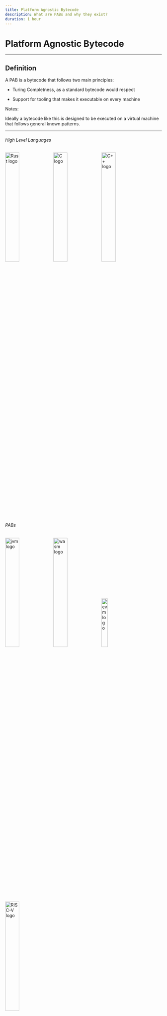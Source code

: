 ```yaml
---
title: Platform Agnostic Bytecode
description: What are PABs and why they exist?
duration: 1 hour
---
```


# Platform Agnostic Bytecode

---

## Definition

A PAB is a bytecode that follows two main principles: 

- Turing Completness, as a standard bytecode would respect 

<!-- .element: class="fragment" data-fragment-index="1" -->

- Support for tooling that makes it executable on every machine 

<!-- .element: class="fragment" data-fragment-index="2" -->

Notes:

Ideally a bytecode like this is designed to be executed on a virtual machine that follows general known patterns. 

---

<pba-cols>
<pba-col left>

<pba-flex center>

###### High Level Languages

<img style="width: 30%" src="img/pab/rust_logo.png" alt="Rust logo" />

<img style="width: 30%" src="img/pab/c_logo.png" alt="C logo" />

<img style="width: 30%" src="img/pab/c++_logo.png" alt="C++ logo" />

</pba-flex>
</pba-col>
<!-- .element: class="fragment" data-fragment-index="1" -->

<pba-col center>
<pba-flex center>

###### PABs

<img style="width: 30%" src="img/pab/jvm_logo.png" alt="jvm logo" />
<img style="width: 30%" src="img/pab/wasm_logo.png" alt="wasm logo" />
<img style="width: 20%" src="img/pab/eth_logo.png" alt="evm logo" />
<img style="width: 30%" src="img/pab/risc-v_logo.png" alt="RISC-V logo" />

</pba-flex>
</pba-col>
<!-- .element: class="fragment" data-fragment-index="2" -->

<pba-col right>
<pba-flex center>

###### Architecture's bytecode

<img style="width: 30%" src="img/pab/intel_logo.png" alt="intel logo" />
<img style="width: 30%" src="img/pab/arm_logo.png" alt="arm logo" />
<img style="width: 30%" src="img/pab/risc-v_logo.png" alt="RISC-V logo" />

</pba-flex>
</pba-col>
<!-- .element: class="fragment" data-fragment-index="3" -->

</pba-cols>

Notes:

From left to right you can see different level of abstraction over the machine the code should be executed, generally the from an high level language you need two compilation step if you want to pass through a PAB.

Other examples of PABs used right now:
+ Inside the Linux Kernel -> eBPF
+ Inside browsers -> WASM
+ Inside Blockchains -> WASM
  + Full nodes
  + Light nodes (WASM inside WASM)
+ LLVM Toolchain -> LLVM IR

---

#### What a PAB allows is:

<pba-flex center>

- Portability
<!-- .element: class="fragment" data-fragment-index="1" -->
    - Block Hardware Centralization
<!-- .element: class="fragment" data-fragment-index="3" -->
- Determinism
<!-- .element: class="fragment" data-fragment-index="2" -->
    - Make consensus possible
<!-- .element: class="fragment" data-fragment-index="4" -->

</pba-flex>

Notes:

The main goal of a PAB is to make the code **portable**, you should be able to compile it once and then share it around without caring about the architecture on which will be executed. Of course in a decentralized network we want that different nodes, with different architectures came up to the same result if the input are the same, that's called **determinism**, if a PAB would not have determinism then reaching consensus is impossible.

---v

##### That's why PABs are so important

---

## PABs Rating
Features that a PAB should follow:

- Hardware Independence
<!-- .element: class="fragment" data-fragment-index="1" -->
- Efficency
<!-- .element: class="fragment" data-fragment-index="2" -->
- Tool Simlicity
<!-- .element: class="fragment" data-fragment-index="3" -->
- Support as Compilation Target
<!-- .element: class="fragment" data-fragment-index="4" -->
- Sandboxing
<!-- .element: class="fragment" data-fragment-index="5" -->

Notes:

+ Hardware Independence: It should not be tightly related to a specific architecture, otherwise the execution on different machine could be convoluted
+ Efficency: the execution of a PAB should be efficient, the problem for a PAB is that in the execution time is also considered the "translation" to the machine's bytecode or the interpretation
+ Tool Simplicity: If the tools that makes the PAB executable are extremely complex then nobody will use it
+ Support as Compilation Target: The PAB should be possible to be compiled by as many as possible High Level languages 

---v

### Sanboxing?

A sandbox environment is where potentially unsafe software code can be executed without affecting the security of the machine in which is executed.
<!-- .element: class="fragment" data-fragment-index="1" -->

A sandboxed environment must be created by the executor of the PAB.
<!-- .element: class="fragment" data-fragment-index="2" -->

</br>

A SmartContract is *Arbitrary Code* that should be executed by multiple nodes, we don't want SmartContracts capable of destroying the nodes on which they are executed 
<!-- .element: class="fragment" data-fragment-index="3" -->

Notes: 

Security is one of the main issue of a blockchain, this is one of the most important features for a PAB in a decentralized network, an users can't be able to create malicius code that is capable od destroy a node or simply slow down the network.

Of course the security can be seen by various point of view and some examples are:
+ Compilation takes too much time -> compiling bomb
+ Access to the environment -> "buffer overflow" techniques

Those things can't be addressed by the PAB itself but they can give good guidelines and code design to make an 100% secure implementation of the executor possible.

---

## PAB's lifecycle example

<div class="r-stack">
<img style="width: 70%" src="img/pab/pab_path_1.svg" />
<img style="width: 70%" src="img/pab/pab_path_2.svg"/>
<!-- .element: class="fragment" data-fragment-index="1" -->
<img style="width: 70%" src="img/pab/pab_path_3.svg"/>
<!-- .element: class="fragment" data-fragment-index="2" -->
<img style="width: 70%" src="img/pab/pab_path_4.svg"/>
<!-- .element: class="fragment" data-fragment-index="3" -->
</div>

---

<!-- .slide: data-background-color="#4A2439" -->

<img rounded style="width: 300px" src="img/ink/question-mark.svg" />

---

<pba-cols>
<pba-col center>

# WebAssembly 
<!-- .element: class="fragment" data-fragment-index="1" -->

</pba-col>
<pba-col center>

<img style="width: 70%" src="https://upload.wikimedia.org/wikipedia/commons/thumb/1/1f/WebAssembly_Logo.svg/1200px-WebAssembly_Logo.svg.png" alt="wasm logo" />

</pba-col>
</pba-cols>

---

## Wasm's keypoins

<pba-flex center>

- Hardware-independent
<!-- .element: class="fragment" data-fragment-index="1" -->
  - Binary instruction format for a stack-based virtual machine
<!-- .element: class="fragment" data-fragment-index="1" -->
- Supported as compilation target by many languages
<!-- .element: class="fragment" data-fragment-index="2" -->
  - Rust, C, C++ and many others
<!-- .element: class="fragment" data-fragment-index="2" -->
- Fast (with near-native performance)
<!-- .element: class="fragment" data-fragment-index="3" -->
- Safe (executed in a sandoxed environment)
<!-- .element: class="fragment" data-fragment-index="4" -->
- Open (programs can interoperate with their environment)
<!-- .element: class="fragment" data-fragment-index="5" -->

</pba-flex>

Notes:

WASM seems to respect every rating points we defined before


---
## Stack-Based Virtual Machine Example

<pba-cols>
<pba-col center>

Adding two number in wasm text representation (.wat)
<!-- .element: class="fragment fade-out" data-fragment-index="1" -->

``` wasm [1-12|5|6|8]
(module
  (import "console" "log" (func $log (param i32)))
  (func $main
    ;; load `10` and `3` onto the stack
    i32.const 10
    i32.const 3

    i32.add ;; add up both numbers
    call $log ;; log the result
  )
  (start $main)
)
```
<!-- .element: class="fragment" data-fragment-index="0" -->

</pba-col>
<pba-col center>

<div class="r-stack">
<img src="img/pab/stack_1.svg" style="width: 100%">
<!-- .element: class="fragment" data-fragment-index="1" -->
<img src="img/pab/stack_2.svg" style="width: 100%">
<!-- .element: class="fragment" data-fragment-index="2" -->
<img src="img/pab/stack_3.svg" style="width: 100%">
<!-- .element: class="fragment" data-fragment-index="3" -->
<img src="img/pab/stack_4.svg" style="width: 100%">
<!-- .element: class="fragment" data-fragment-index="4" -->
<img src="img/pab/stack_5.svg" style="width: 100%">
<!-- .element: class="fragment" data-fragment-index="5" -->
<img src="img/pab/stack_6.svg" style="width: 100%">
<!-- .element: class="fragment" data-fragment-index="6" -->
</div>

</pba-col>
</pba-cols>

Notes:

Wasm has also a text representation,
Wat has some features that allow for better readability:
- Stack push operations can be grouped to its consuming instruction.
- Labels can be applied to elements.
- Blocks can enclosed with parenthesis instead of explicit start/end instructions.

Instructions push results to the stack and use values on the stack as arguments, the compilation process generally translate this stack-based bytecode to register based, where registers are used to pass values to instructions as a primary mechanism. The compilation will try to elide the wasm stack and work with only the architecture registers.

There is another type of stack used in wasm and that's called: shadow stack, resource to learn more: https://hackmd.io/RNp7oBzKQmmaGvssJDHxrw

---

## Wasm seems to be a perfect PAB, but

- How works the communication with the environemt?
<!-- .element: class="fragment" data-fragment-index="1" -->
- How the memory is managed?
<!-- .element: class="fragment" data-fragment-index="2" -->
- How is it executed?
<!-- .element: class="fragment" data-fragment-index="4" -->

Notes:

Assuming all the things we said before wasm seems to be perfect but how those things really works?

---

## Communication with the Environemnt

Let's call **Embedder** the program that will take the wasm blob as input and execute it
<!-- .element: class="fragment" data-fragment-index="0" -->

- the embedder may want to be able to pass arguments as input to functions defined in the wasm blob
  - embedder -> wasm

<!-- .element: class="fragment" data-fragment-index="1" -->

- the execution could depend on external factor 
  - wasm -> embedder

<!-- .element: class="fragment" data-fragment-index="2" -->


---v

### Problem

**Wasm has no ambient access to the computing environment in which code is executed**

</br>

### Solution
<!-- .element: class="fragment" data-fragment-index="1" -->

<img src="img/pab/env_communication.svg" sytyle="width: 70%">
<!-- .element: class="fragment" data-fragment-index="1" -->

Notes:

- Every interaction with the environment can be done only by a set of functions, called **Host Functions**, provided by the embedder and imported in wasm 
- The embedder is able to call the functions defined in wasm blob, called **Runtime API**, and pass arguments through a shared memory

---

## Memory

In addition to the stack Wasm has also access to memory provided by the embedder, the **Liner Memory**.
<!-- .element: class="fragment" data-fragment-index="0" -->

</br>

- This area will be used also used as a frontier for data sharing
- To make everything secure the Embedder is doing incredibly convoluted things 

<!-- .element: class="fragment" data-fragment-index="1" -->

Notes: 

From Wasm the Linear Memory is byte addressable
Linear Memory can be manipulated using functions called 'store' and 'load'

The Rust compiler uses for dynamic/heap memory and to pass non primitives values to functions by emulating an additional stack within the linear memory, this emulated stack (the shadow stack) is what we would understand as stack in other architectures

---v

### Example

<div class="r-stack">
<img src="img/pab/linear_memory_1.svg" style ="width: 70%">
<!-- .element: class="fragment fade-out" data-fragment-index="1" -->
<img src="img/pab/linear_memory_2.svg" style ="width: 70%">
<!-- .element: class="fragment" data-fragment-index="1" -->
</div>

Notes: 

Here's an example, wasm sees linear memory like a byte array and if it tries to acces the second byte, it would use an index 1. When it's time to execute it the embedder will see this access and translate the linear memory access at index 1 to a standard memory access to base\_linear\_memory + 1.

Buffer overlow? Wasm uses 32 bit, this makes impossible to have an offset bigger then 4GiB, this means that the embedder can leave those 4GiB free in its virtual memory to makes impossible to the wasm blob to access any environment information. Even if the offset is only positive there are embedders that are defining as protected the 2GiB before the BLM so that if for some reason the wasm code trick the embedder to treat the offset as a signed number that would cause an Operating System error.

---

## How WASM is executed

<pba-flex left>

There are multiple ways to execute wasm:

- Ahead Of Time Compilation
- Just in Time Compilation
- Single Pass Compilation
- Interpretation
- ...

<!-- .element: class="fragment" data-fragment-index="1" -->

</pba-flex >

Notes: 

AOT: Compile all the code at the beginning, this allows to makes a lot of improvement to the final code efficency
JIT: The code is compiled only when needed, examples are functions that are compiled only when called, this leave space only to partials improvements
SPC: This is a specific technique of compilation that is made in linear time, the compilation is done only passing once on the code
Interpretation: The wasm blob is treated as any other interpreted language and executed in a Virtual Machine

---v

### Wasmtime

- It is a stand alone wasm environment
- The techniques of execution are AOT or JIT 
- It executes the compiled wasm blob in sanboxed environment while keeping everything extremely secure

Notes: 

+ wasmtime book: https://docs.wasmtime.dev/
+ Used in substrate as embedder for the blockchain logic

---v

### Wasmi

- It is a wasm environment with support for embedded environment such as WebAssembly itself 
- Focus on simple, correct and deterministic WebAssembly execution
- The technique of execution is interpretation but:
  - The wasm code is transpiled to WASMI IR, another stack-based bytecode
  - The WASMIM IR is then interpreted by a Virtual Machine

Notes:

proposal to switch from a stack based ir to registy based ir https://github.com/paritytech/wasmi/issues/361

paper explaining the efficency of translating wasm to registry based code https://www.intel.com/content/www/us/en/developer/articles/technical/webassembly-interpreter-design-wasm-micro-runtime.html

Due to it's characteristics it is mainly used to execute SmartContracts on chain

<!-- Really nice slide but there's not enough knowledge about substrate

There are also light clients, where both Runtime and Client are implemented in wasm, so we have:

- A browser as embedder of the node's client
  - the node's client as embedder for the node's runtime
    - the node's runtime as embedder for the SmartContract

<!-- .element: class="fragment" data-fragment-index="1" -->

<img style="height: 30vh" src="img/pab/mind-blown-explosion.gif" alt="mind blow explosion" />
<!-- .element: class="fragment" data-fragment-index="2" -->

We have a double recursion of a PAB that embed itself
<!-- .element: class="fragment" data-fragment-index="2" -->

-->

---

# Alternatives

---v

## EVM

- The **Ethereum Virtual Machine** executes a stack machine
  - Interesting: here the bytecode was create to be executed in a blockchain, so instructions are not hardware-dependent but there are instruction tightly realated to Cryptography and others blockchain field 
- There is a transient linear memory for each contract (?)

---v

## CosmWasm

- Wasm is always uesed but the used different tools
- They use CosmWasm as Embedder and internally is used Wasmer, a Single Pass Compiler

---v

## Solana eBPF

- eBPF is used as PAB, but intrinsecaly eBPF has a lot of restrictions
- Solana forked the eBPF backend of LLVM to makes every program to be compiled in eBPF
- The Embedder is rbpf, a virtual machine for eBPF programs

Notes:
https://forum.polkadot.network/t/ebpf-contracts-hackathon/1084

---v

## RISC-V ?!

- RISC-V is a new instruction-set architecture
- main goals are: 
  - real ISA suitable for direct native hardware implementation
  - avoids “over-architecting”
  
</br>

Being so simple and "Hardware-Indendent" there are work in progress projects to test if it is suitable to become the new polkadot smart contract language
  
Notes: 
resources: polkadot blogpost - polkavm + risc-v specs

---

All refereces can be found in the speaker notes

---

<!-- .slide: data-background-color="#4A2439" -->

<img rounded style="width: 300px" src="img/ink/question-mark.svg" />
